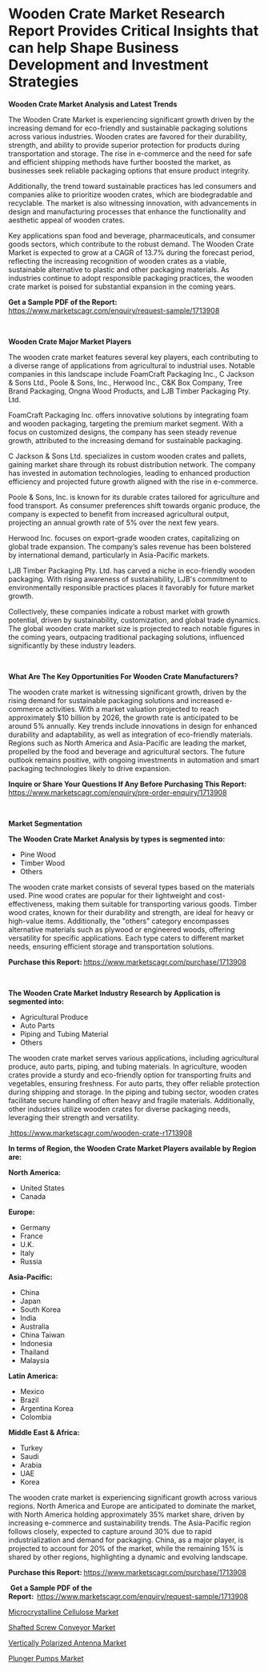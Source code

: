 <p><h1>Wooden Crate Market Research Report Provides Critical Insights that can help Shape Business Development and Investment Strategies</h1></p><p><strong>Wooden Crate Market Analysis and Latest Trends</strong></p>
<p><p>The Wooden Crate Market is experiencing significant growth driven by the increasing demand for eco-friendly and sustainable packaging solutions across various industries. Wooden crates are favored for their durability, strength, and ability to provide superior protection for products during transportation and storage. The rise in e-commerce and the need for safe and efficient shipping methods have further boosted the market, as businesses seek reliable packaging options that ensure product integrity.</p><p>Additionally, the trend toward sustainable practices has led consumers and companies alike to prioritize wooden crates, which are biodegradable and recyclable. The market is also witnessing innovation, with advancements in design and manufacturing processes that enhance the functionality and aesthetic appeal of wooden crates.</p><p>Key applications span food and beverage, pharmaceuticals, and consumer goods sectors, which contribute to the robust demand. The Wooden Crate Market is expected to grow at a CAGR of 13.7% during the forecast period, reflecting the increasing recognition of wooden crates as a viable, sustainable alternative to plastic and other packaging materials. As industries continue to adopt responsible packaging practices, the wooden crate market is poised for substantial expansion in the coming years.</p></p>
<p><strong>Get a Sample PDF of the Report:&nbsp;</strong> <a href="https://www.marketscagr.com/enquiry/request-sample/1713908?utm_campaign=2187&utm_medium=2&utm_source=Github&utm_content=ia&utm_term=28032025&utm_id=wooden-crate">https://www.marketscagr.com/enquiry/request-sample/1713908</a></p>
<p>&nbsp;</p>
<p><strong>Wooden Crate Major Market Players</strong></p>
<p><p>The wooden crate market features several key players, each contributing to a diverse range of applications from agricultural to industrial uses. Notable companies in this landscape include FoamCraft Packaging Inc., C Jackson & Sons Ltd., Poole & Sons, Inc., Herwood Inc., C&K Box Company, Tree Brand Packaging, Ongna Wood Products, and LJB Timber Packaging Pty. Ltd.</p><p>FoamCraft Packaging Inc. offers innovative solutions by integrating foam and wooden packaging, targeting the premium market segment. With a focus on customized designs, the company has seen steady revenue growth, attributed to the increasing demand for sustainable packaging.</p><p>C Jackson & Sons Ltd. specializes in custom wooden crates and pallets, gaining market share through its robust distribution network. The company has invested in automation technologies, leading to enhanced production efficiency and projected future growth aligned with the rise in e-commerce.</p><p>Poole & Sons, Inc. is known for its durable crates tailored for agriculture and food transport. As consumer preferences shift towards organic produce, the company is expected to benefit from increased agricultural output, projecting an annual growth rate of 5% over the next few years.</p><p>Herwood Inc. focuses on export-grade wooden crates, capitalizing on global trade expansion. The company’s sales revenue has been bolstered by international demand, particularly in Asia-Pacific markets.</p><p>LJB Timber Packaging Pty. Ltd. has carved a niche in eco-friendly wooden packaging. With rising awareness of sustainability, LJB's commitment to environmentally responsible practices places it favorably for future market growth.</p><p>Collectively, these companies indicate a robust market with growth potential, driven by sustainability, customization, and global trade dynamics. The global wooden crate market size is projected to reach notable figures in the coming years, outpacing traditional packaging solutions, influenced significantly by these industry leaders.</p></p>
<p>&nbsp;</p>
<p><strong>What Are The Key Opportunities For Wooden Crate Manufacturers?</strong></p>
<p><p>The wooden crate market is witnessing significant growth, driven by the rising demand for sustainable packaging solutions and increased e-commerce activities. With a market valuation projected to reach approximately $10 billion by 2026, the growth rate is anticipated to be around 5% annually. Key trends include innovations in design for enhanced durability and adaptability, as well as integration of eco-friendly materials. Regions such as North America and Asia-Pacific are leading the market, propelled by the food and beverage and agricultural sectors. The future outlook remains positive, with ongoing investments in automation and smart packaging technologies likely to drive expansion.</p></p>
<p><strong>Inquire or Share Your Questions If Any Before Purchasing This Report:</strong> <a href="https://www.marketscagr.com/enquiry/pre-order-enquiry/1713908?utm_campaign=2187&utm_medium=2&utm_source=Github&utm_content=ia&utm_term=28032025&utm_id=wooden-crate">https://www.marketscagr.com/enquiry/pre-order-enquiry/1713908</a></p>
<p>&nbsp;</p>
<p><strong>Market Segmentation</strong></p>
<p><strong>The Wooden Crate Market Analysis by types is segmented into:</strong></p>
<p><ul><li>Pine Wood</li><li>Timber Wood</li><li>Others</li></ul></p>
<p><p>The wooden crate market consists of several types based on the materials used. Pine wood crates are popular for their lightweight and cost-effectiveness, making them suitable for transporting various goods. Timber wood crates, known for their durability and strength, are ideal for heavy or high-value items. Additionally, the "others" category encompasses alternative materials such as plywood or engineered woods, offering versatility for specific applications. Each type caters to different market needs, ensuring efficient storage and transportation solutions.</p></p>
<p><strong>Purchase this Report:&nbsp;</strong><a href="https://www.marketscagr.com/purchase/1713908?utm_campaign=2187&utm_medium=2&utm_source=Github&utm_content=ia&utm_term=28032025&utm_id=wooden-crate">https://www.marketscagr.com/purchase/1713908</a></p>
<p>&nbsp;</p>
<p><strong>The Wooden Crate Market Industry Research by Application is segmented into:</strong></p>
<p><ul><li>Agricultural Produce</li><li>Auto Parts</li><li>Piping and Tubing Material</li><li>Others</li></ul></p>
<p><p>The wooden crate market serves various applications, including agricultural produce, auto parts, piping, and tubing materials. In agriculture, wooden crates provide a sturdy and eco-friendly option for transporting fruits and vegetables, ensuring freshness. For auto parts, they offer reliable protection during shipping and storage. In the piping and tubing sector, wooden crates facilitate secure handling of often heavy and fragile materials. Additionally, other industries utilize wooden crates for diverse packaging needs, leveraging their strength and versatility.</p></p>
<p><a href="https://www.marketscagr.com/wooden-crate-r1713908?utm_campaign=2187&utm_medium=2&utm_source=Github&utm_content=ia&utm_term=28032025&utm_id=wooden-crate">&nbsp;https://www.marketscagr.com/wooden-crate-r1713908</a></p>
<p><strong>In terms of Region, the Wooden Crate Market Players available by Region are:</strong></p>
<p>
    <p> <strong> North America: </strong>
        <ul>
            <li>United States</li>
            <li>Canada</li>
        </ul>
        </p> 
    <p> <strong> Europe: </strong>
        <ul>
            <li>Germany</li>
            <li>France</li>
            <li>U.K.</li>
            <li>Italy</li>
            <li>Russia</li>
        </ul>
        </p> 
    <p> <strong> Asia-Pacific: </strong>
        <ul>
            <li>China</li>
            <li>Japan</li>
            <li>South Korea</li>
            <li>India</li>
            <li>Australia</li>
            <li>China Taiwan</li>
            <li>Indonesia</li>
            <li>Thailand</li>
            <li>Malaysia</li>
        </ul>
        </p> 
    <p> <strong> Latin America: </strong>
        <ul>
            <li>Mexico</li>
            <li>Brazil</li>
            <li>Argentina Korea</li>
            <li>Colombia</li>
        </ul>
        </p> 
    <p> <strong> Middle East & Africa: </strong>
        <ul>
            <li>Turkey</li>
            <li>Saudi</li>
            <li>Arabia</li>
            <li>UAE</li>
            <li>Korea</li>
        </ul>
    </p>
    </p>
<p><p>The wooden crate market is experiencing significant growth across various regions. North America and Europe are anticipated to dominate the market, with North America holding approximately 35% market share, driven by increasing e-commerce and sustainability trends. The Asia-Pacific region follows closely, expected to capture around 30% due to rapid industrialization and demand for packaging. China, as a major player, is projected to account for 20% of the market, while the remaining 15% is shared by other regions, highlighting a dynamic and evolving landscape.</p></p>
<p><strong>Purchase this Report: </strong><a href="https://www.marketscagr.com/purchase/1713908?utm_campaign=2187&utm_medium=2&utm_source=Github&utm_content=ia&utm_term=28032025&utm_id=wooden-crate">https://www.marketscagr.com/purchase/1713908</a></p>
<p>&nbsp;<strong>Get a Sample PDF of the Report:&nbsp;&nbsp;</strong><a href="https://www.marketscagr.com/enquiry/request-sample/1713908?utm_campaign=2187&utm_medium=2&utm_source=Github&utm_content=ia&utm_term=28032025&utm_id=wooden-crate">https://www.marketscagr.com/enquiry/request-sample/1713908</a></p>
<p><strong></strong></p>
<p><p><a href="https://github.com/abararybar2x/Market-Research-Report-List-1/blob/main/microcrystalline-cellulose-market.md?utm_campaign=2187&utm_medium=2&utm_source=Github&utm_content=ia&utm_term=28032025&utm_id=wooden-crate">Microcrystalline Cellulose Market</a></p><p><a href="https://github.com/shamprenadw7/Market-Research-Report-List-1/blob/main/shafted-screw-conveyor-market.md?utm_campaign=2187&utm_medium=2&utm_source=Github&utm_content=ia&utm_term=28032025&utm_id=wooden-crate">Shafted Screw Conveyor Market</a></p><p><a href="https://github.com/mauripalmi/Market-Research-Report-List-6/blob/main/vertically-polarized-antenna-market.md?utm_campaign=2187&utm_medium=2&utm_source=Github&utm_content=ia&utm_term=28032025&utm_id=wooden-crate">Vertically Polarized Antenna Market</a></p><p><a href="https://github.com/gulaimolin/Market-Research-Report-List-7/blob/main/plunger-pumps-market.md?utm_campaign=2187&utm_medium=2&utm_source=Github&utm_content=ia&utm_term=28032025&utm_id=wooden-crate">Plunger Pumps Market</a></p></p>